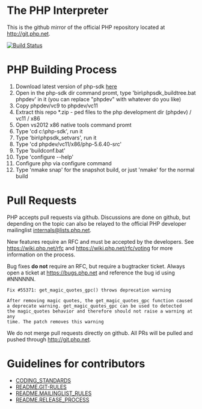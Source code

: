 The PHP Interpreter
===================

This is the github mirror of the official PHP repository located at
http://git.php.net.

[![Build Status](https://secure.travis-ci.org/php/php-src.png?branch=master)](http://travis-ci.org/php/php-src)


  PHP Building Process
=======================
1. Download latest version of php-sdk <a href="http://windows.php.net/downloads/php-sdk/">here</a>
2. Open in the php-sdk dir command promt, type 'bin\phpsdk_buildtree.bat phpdev' in it (you can replace "phpdev" with whatever do you like)
3. Copy phpdev/vc9 to phpdev/vc11
4. Extract this repo *.zip - ped files to the php development dir (phpdev) / vc11 / x86
5. Open vs2012 x86 native tools command promt
6. Type 'cd c:\php-sdk', run it
7. Type 'bin\phpsdk_setvars', run it
8. Type 'cd phpdev/vc11/x86/php-5.6.40-src'
9. Type 'buildconf.bat'
10. Type 'configure --help'
11. Configure php via configure command
12. Type 'nmake snap' for the snapshot build, or just 'nmake' for the normal build

Pull Requests
=============
PHP accepts pull requests via github. Discussions are done on github, but
depending on the topic can also be relayed to the official PHP developer
mailinglist internals@lists.php.net.

New features require an RFC and must be accepted by the developers.
See https://wiki.php.net/rfc and https://wiki.php.net/rfc/voting for more
information on the process.

Bug fixes **do not** require an RFC, but require a bugtracker ticket. Always
open a ticket at https://bugs.php.net and reference the bug id using #NNNNNN.

    Fix #55371: get_magic_quotes_gpc() throws deprecation warning

    After removing magic quotes, the get_magic_quotes_gpc function caused
    a deprecate warning. get_magic_quotes_gpc can be used to detected
    the magic_quotes behavior and therefore should not raise a warning at any
    time. The patch removes this warning

We do not merge pull requests directly on github. All PRs will be
pulled and pushed through http://git.php.net.


Guidelines for contributors
===========================
- [CODING_STANDARDS](/CODING_STANDARDS)
- [README.GIT-RULES](/README.GIT-RULES)
- [README.MAILINGLIST_RULES](/README.MAILINGLIST_RULES)
- [README.RELEASE_PROCESS](/README.RELEASE_PROCESS)

